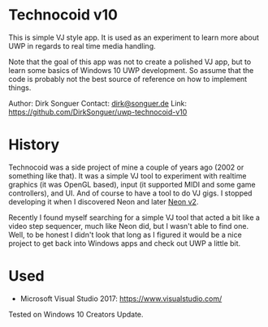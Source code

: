 ﻿# Technocoid v10

This is simple VJ style app. It is used as an experiment to learn more about UWP in
regards to real time media handling.

Note that the goal of this app was not to create a polished VJ app, but to learn some
basics of Windows 10 UWP development. So assume that the code is probably not the best
source of reference on how to implement things.

Author: Dirk Songuer
Contact: dirk@songuer.de
Link: https://github.com/DirkSonguer/uwp-technocoid-v10


# History

Technocoid was a side project of mine a couple of years ago (2002 or something like that).
It was a simple VJ tool to experiment with realtime graphics (it was OpenGL based), input
(it supported MIDI and some game controllers), and UI. And of course to have a tool to do
VJ gigs. I stopped developing it when I discovered Neon and later [Neon v2](http://neonv2.com/).

Recently I found myself searching for a simple VJ tool that acted a bit like a video step
sequencer, much like Neon did, but I wasn't able to find one. Well, to be honest I didn't
look that long as I figured it would be a nice project to get back into Windows apps and
check out UWP a little bit.


# Used

- Microsoft Visual Studio 2017: https://www.visualstudio.com/

Tested on Windows 10 Creators Update.
